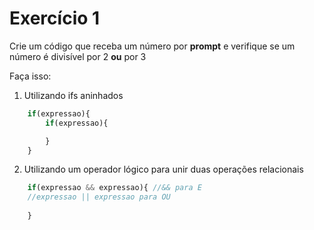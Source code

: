 # Exercício 1

Crie um código que receba um número por **prompt** e verifique se um número é divisível por 2 **ou** por 3
    
Faça isso:
    
1. Utilizando ifs aninhados
```jsx
    if(expressao){
        if(expressao){

        }
    }
```
2. Utilizando um operador lógico para unir duas operações relacionais
```jsx
    if(expressao && expressao){ //&& para E
    //expressao || expressao para OU     
    
    }
```
